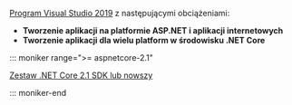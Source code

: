 [Program Visual Studio 2019](https://visualstudio.microsoft.com/downloads/?utm_medium=microsoft&utm_source=docs.microsoft.com&utm_campaign=inline+link&utm_content=download+vs2019) z następującymi obciążeniami:

* **Tworzenie aplikacji na platformie ASP.NET i aplikacji internetowych**
* **Tworzenie aplikacji dla wielu platform w środowisku .NET Core**

::: moniker range=">= aspnetcore-2.1"

[Zestaw .NET Core 2.1 SDK lub nowszy](https://dotnet.microsoft.com/download)

::: moniker-end
